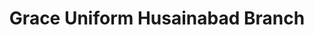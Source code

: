 ---
title: "Grace Uniform Husainabad Branch"
url: /khrchy/grace-uniform-husainabad-branch/
shop: Kleidung
---